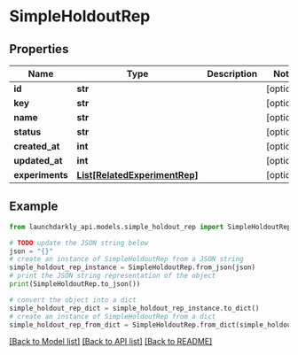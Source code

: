 # SimpleHoldoutRep


## Properties

Name | Type | Description | Notes
------------ | ------------- | ------------- | -------------
**id** | **str** |  | [optional] 
**key** | **str** |  | [optional] 
**name** | **str** |  | [optional] 
**status** | **str** |  | [optional] 
**created_at** | **int** |  | [optional] 
**updated_at** | **int** |  | [optional] 
**experiments** | [**List[RelatedExperimentRep]**](RelatedExperimentRep.md) |  | [optional] 

## Example

```python
from launchdarkly_api.models.simple_holdout_rep import SimpleHoldoutRep

# TODO update the JSON string below
json = "{}"
# create an instance of SimpleHoldoutRep from a JSON string
simple_holdout_rep_instance = SimpleHoldoutRep.from_json(json)
# print the JSON string representation of the object
print(SimpleHoldoutRep.to_json())

# convert the object into a dict
simple_holdout_rep_dict = simple_holdout_rep_instance.to_dict()
# create an instance of SimpleHoldoutRep from a dict
simple_holdout_rep_from_dict = SimpleHoldoutRep.from_dict(simple_holdout_rep_dict)
```
[[Back to Model list]](../README.md#documentation-for-models) [[Back to API list]](../README.md#documentation-for-api-endpoints) [[Back to README]](../README.md)


